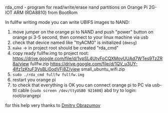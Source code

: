 rda_cmd - program for read/write/erase nand partitions on Orange Pi 2G-IOT ARM (RDA8810) from BootRom

In fullfw writing mode you can write UBIFS images to NAND:  
1. move jumper on the orange pi to NAND and push "power" button on orange pi 3-5 second, then connect to your linux machine via usb
2. check that device named like "ttyACM0" is initialized (`dmesg`)
3. `make` -> in project root should be created "rda_cmd"
4. copy ready fullfw.img to project root:
https://drive.google.com/file/d/1vpSL4UtvFoCQXMovUUAd7WTes9TzZR8a/view fullfw.zip
https://drive.google.com/file/d/1QV_u3UY-4lfz1zKtuF3VsBLi0odVFi8Z/view small_ubuntu_wifi.zip
5. `sudo ./rda_cmd fullfw fullfw.img`
6. restart you orange pi
7. to check that everything is OK you can connect orange pi to PC via usb-ttl cable (`sudo screen /dev/ttyUSB0 921600`) abd try to login: root/orangepi

for this help very thanks to [Dmitry Obrazumov](https://github.com/DmitryOb)
